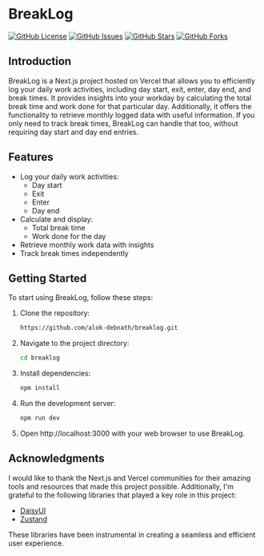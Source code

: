# BreakLog

[![GitHub License](https://img.shields.io/github/license/alok-debnath/breaklog)](https://github.com/alok-debnath/breaklog/blob/main/LICENSE)
[![GitHub Issues](https://img.shields.io/github/issues/alok-debnath/breaklog)](https://github.com/alok-debnath/breaklog/issues)
[![GitHub Stars](https://img.shields.io/github/stars/alok-debnath/breaklog)](https://github.com/alok-debnath/breaklog/stargazers)
[![GitHub Forks](https://img.shields.io/github/forks/alok-debnath/breaklog)](https://github.com/alok-debnath/breaklog/network)

<!-- ![Project Logo](your-logo.png) If you have a project logo, include it here -->

<!-- [![Vercel Production Status](https://vercel-status-badge.vercel.app/alok-debnath/breaklog)](https://vercel.com/alokdebnath/breaklog) -->

## Introduction

BreakLog is a Next.js project hosted on Vercel that allows you to efficiently log your daily work activities, including day start, exit, enter, day end, and break times. It provides insights into your workday by calculating the total break time and work done for that particular day. Additionally, it offers the functionality to retrieve monthly logged data with useful information. If you only need to track break times, BreakLog can handle that too, without requiring day start and day end entries.

## Features

- Log your daily work activities:
  - Day start
  - Exit
  - Enter
  - Day end
- Calculate and display:
  - Total break time
  - Work done for the day
- Retrieve monthly work data with insights
- Track break times independently

## Getting Started

To start using BreakLog, follow these steps:

1. Clone the repository:

   ```bash
   https://github.com/alok-debnath/breaklog.git
   ```

2. Navigate to the project directory:

   ```bash
   cd breaklog
   ```

3. Install dependencies:

   ```bash
   npm install
   ```

4. Run the development server:

   ```bash
   npm run dev
   ```

5. Open http://localhost:3000 with your web browser to use BreakLog.

## Acknowledgments

I would like to thank the Next.js and Vercel communities for their amazing tools and resources that made this project possible. Additionally, I'm grateful to the following libraries that played a key role in this project:

- [DaisyUI](https://daisyui.com/)
- [Zustand](https://github.com/pmndrs/zustand)

These libraries have been instrumental in creating a seamless and efficient user experience.
